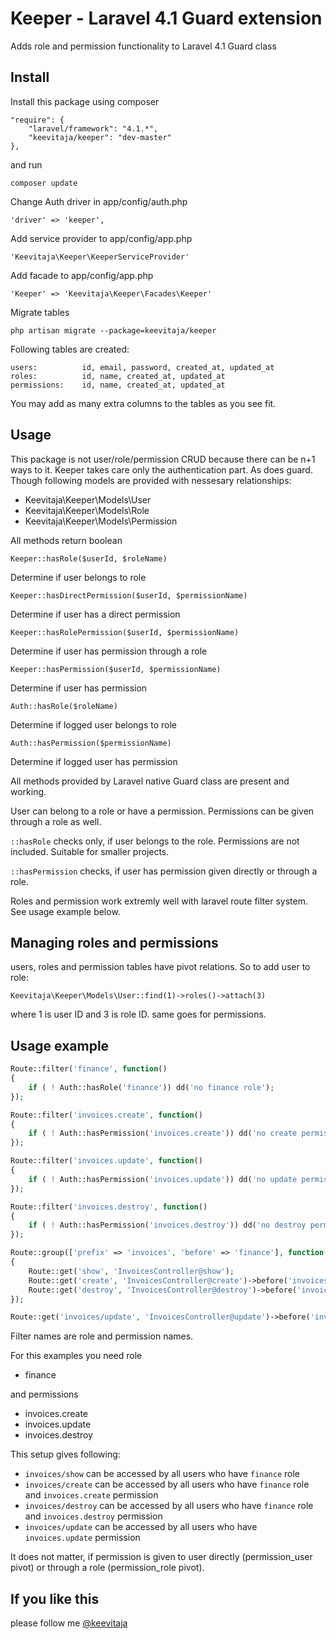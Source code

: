 # Keeper - Laravel 4.1 Guard extension

Adds role and permission functionality to Laravel 4.1 Guard class

## Install

Install this package using composer

	"require": {
	    "laravel/framework": "4.1.*",
	    "keevitaja/keeper": "dev-master"
	},

and run 

	composer update

Change Auth driver in app/config/auth.php

	'driver' => 'keeper',

Add service provider to app/config/app.php

	'Keevitaja\Keeper\KeeperServiceProvider'

Add facade to app/config/app.php

	'Keeper' => 'Keevitaja\Keeper\Facades\Keeper'

Migrate tables

	php artisan migrate --package=keevitaja/keeper

Following tables are created:

	users: 			id, email, password, created_at, updated_at
	roles: 			id, name, created_at, updated_at
	permissions:	id, name, created_at, updated_at

You may add as many extra columns to the tables as you see fit.


## Usage

This package is not user/role/permission CRUD because there can be n+1 ways to it. Keeper takes care only the authentication part. As does guard. Though following models are provided with nessesary relationships:

- Keevitaja\Keeper\Models\User
- Keevitaja\Keeper\Models\Role
- Keevitaja\Keeper\Models\Permission

All methods return boolean

	Keeper::hasRole($userId, $roleName)

Determine if user belongs to role

	Keeper::hasDirectPermission($userId, $permissionName)

Determine if user has a direct permission

	Keeper::hasRolePermission($userId, $permissionName)

Determine if user has permission through a role

	Keeper::hasPermission($userId, $permissionName)

Determine if user has permission

	Auth::hasRole($roleName)

Determine if logged user belongs to role

	Auth::hasPermission($permissionName)

Determine if logged user has permission

All methods provided by Laravel native Guard class are present and working.

User can belong to a role or have a permission. Permissions can be given through a role as well. 

`::hasRole` checks only, if user belongs to the role. Permissions are not included. Suitable for smaller projects.

`::hasPermission` checks, if user has permission given directly or through a role.

Roles and permission work extremly well with laravel route filter system. See usage example below.

## Managing roles and permissions

users, roles and permission tables have pivot relations. So to add user to role:

	Keevitaja\Keeper\Models\User::find(1)->roles()->attach(3)

where 1 is user ID and 3 is role ID. same goes for permissions.

## Usage example

```php
Route::filter('finance', function()
{
	if ( ! Auth::hasRole('finance')) dd('no finance role');
});

Route::filter('invoices.create', function()
{
	if ( ! Auth::hasPermission('invoices.create')) dd('no create permission');
});

Route::filter('invoices.update', function()
{
	if ( ! Auth::hasPermission('invoices.update')) dd('no update permission');
});

Route::filter('invoices.destroy', function()
{
	if ( ! Auth::hasPermission('invoices.destroy')) dd('no destroy permission');
});

Route::group(['prefix' => 'invoices', 'before' => 'finance'], function()
{
	Route::get('show', 'InvoicesController@show');
	Route::get('create', 'InvoicesController@create')->before('invoices.create');
	Route::get('destroy', 'InvoicesController@destroy')->before('invoices.destroy');
});

Route::get('invoices/update', 'InvoicesController@update')->before('invoices.update');
```

Filter names are role and permission names.

For this examples you need role 

- finance 

and permissions

- invoices.create
- invoices.update
- invoices.destroy

This setup gives following:

- `invoices/show` can be accessed by all users who have `finance` role
- `invoices/create` can be accessed by all users who have `finance` role and `invoices.create` permission
- `invoices/destroy` can be accessed by all users who have `finance` role and `invoices.destroy` permission
- `invoices/update` can be accessed by all users who have `invoices.update` permission

It does not matter, if permission is given to user directly (permission_user pivot) or through a role (permission_role pivot).

## If you like this 

please follow me [@keevitaja](https://twitter.com/keevitaja)